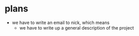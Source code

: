 # plans

- we have to write an email to nick, which means
  - we have to write up a general description of the project
